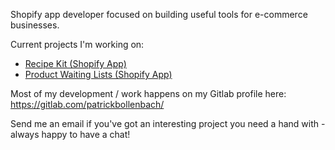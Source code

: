 Shopify app developer focused on building useful tools for e-commerce businesses.

Current projects I'm working on:
- [Recipe Kit (Shopify App)](https://apps.shopify.com/recipe-kit?source=gh_profile)
- [Product Waiting Lists (Shopify App)](https://apps.shopify.com/product-waiting-lists?source=gh_profile)

Most of my development / work happens on my Gitlab profile here: https://gitlab.com/patrickbollenbach/

Send me an email if you've got an interesting project you need a hand with - always happy to have a chat!
